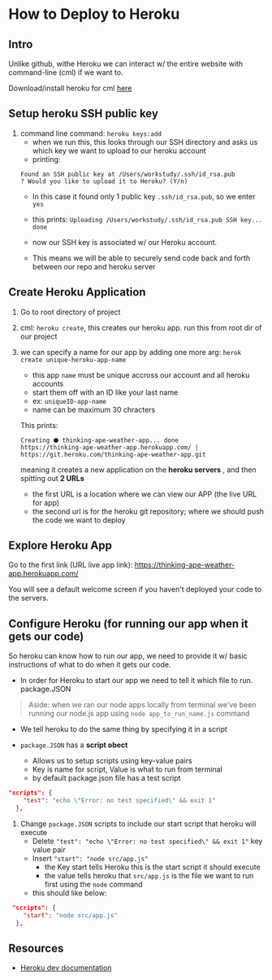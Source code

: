 # How to Deploy to Heroku

## Intro
Unlike github, withe Heroku we can interact w/ the entire website with command-line (cml) if we want to.

Download/install heroku for cml [here](https://devcenter.heroku.com/articles/heroku-cli)

## Setup heroku SSH public key
1. command line command: `heroku keys:add`
    * when we run this, this looks through our SSH directory and asks us which key we want to upload to our heroku account
    * printing:
    ``` terminal
    Found an SSH public key at /Users/workstudy/.ssh/id_rsa.pub
    ? Would you like to upload it to Heroku? (Y/n) 
    ```
    * In this case it found only 1 public key `.ssh/id_rsa.pub`, so we enter `yes`

    * this prints: `Uploading /Users/workstudy/.ssh/id_rsa.pub SSH key... done`
    * now our SSH key is associated w/ our Heroku account. 
    * This means we will be able to securely send code back and forth between our repo and heroku server


## Create Heroku Application 
1. Go to root directory of project

2. cml: `heroku create`, this creates our heroku app. run this from root dir of our project

3. we can specify a name for our app by adding one more arg: `herok create unique-heroku-app-name`
    * this app `name` must be unique accross our account and all heroku accounts
    * start them off with an ID like your last name
    * ex: `uniqueID-app-name`
    * name can be maximum 30 chracters

    This prints:
    ``` terminal
    Creating ⬢ thinking-ape-weather-app... done
    https://thinking-ape-weather-app.herokuapp.com/ | https://git.heroku.com/thinking-ape-weather-app.git
    ```

    meaning it creates a new application on the **heroku servers** , and then spitting out **2 URLs**
    * the first URL is a location where we can view our APP (the live URL for app)
    * the second url is for the heroku git repository; where we should push the code we want to deploy


## Explore Heroku App
Go to the first link (URL live app link):
https://thinking-ape-weather-app.herokuapp.com/

You will see a default welcome screen if you haven't deployed your code to the servers.

## Configure Heroku (for running our app when it gets our code)
So heroku can know how to run our app, we need to provide it w/ basic instructions
of what to do when it gets our code.
* In order for Heroku to start our app we need to tell it which file to run. package.JSON
> Aside: when we ran our node apps locally from terminal 
> we've been running our node.js app using `node app_to_run_name.js` command

* We tell heroku to do the same thing by specifying it in a script

* `package.JSON` has a **script obect**
    * Allows us to setup scripts using key-value pairs
    * Key is name for script, Value is what to run from terminal
    * by default package.json file has a test script

```json
"scripts": {
    "test": "echo \"Error: no test specified\" && exit 1"
  },
```

1. Change `package.JSON` scripts to include our start script that heroku will execute
    * Delete `"test": "echo \"Error: no test specified\" && exit 1"` key value pair
    * Insert `"start": "node src/app.js"`
        * the Key start tells Heroku this is the start script it should execute
        * the value tells heroku that `src/app.js` is the file we want to run first using the `node` command
    * this should like below:
```json
 "scripts": {
    "start": "node src/app.js"
  },
```



## Resources
* [Heroku dev documentation](https://devcenter.heroku.com/)